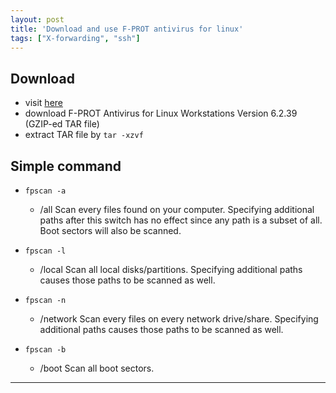 ```yaml
---
layout: post
title: 'Download and use F-PROT antivirus for linux'
tags: ["X-forwarding", "ssh"]
---
```


## Download 

- visit [here](http://www.f-prot.com/download/home_user/download_fplinux.html)
- download F-PROT Antivirus for Linux Workstations Version 6.2.39 (GZIP-ed TAR file)
- extract TAR file by `tar -xzvf`

## Simple command 
- `fpscan -a`
  - /all	Scan every files found on your computer. 
  Specifying additional paths after this switch has no effect since any path is a subset of all. 
  Boot sectors will also be scanned.

- `fpscan -l`
  - /local	Scan all local disks/partitions. 
  Specifying additional paths causes those paths to be scanned as well.

- `fpscan -n`
   - /network	Scan every files on every network drive/share. 
   Specifying additional paths causes those paths to be scanned as well.

- `fpscan -b`
  - /boot	Scan all boot sectors.
 
---
